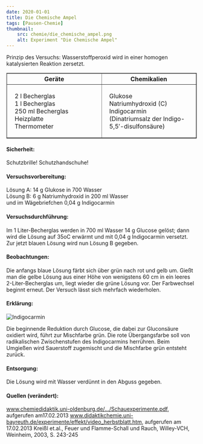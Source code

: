 ```yaml
---
date: 2020-01-01
title: Die Chemische Ampel
tags: [Pausen-Chemie]
thumbnail: 
    src: chemie/die_chemische_ampel.png
    alt: Experiment "Die Chemische Ampel"
---
```


<youtube watch="Odkook05TyU"></youtube>

Prinzip des Versuchs: Wasserstoffperoxid wird in einer homogen
katalysierten Reaktion zersetzt.

<table border="1" style="width:100%">
    <tr>
        <th style="width:50%">Geräte</th>
        <th style="width:50%">Chemikalien</th>
    </tr>
    <tr>
        <td style="padding:20px">
            2 l Becherglas<br />
            1 l Becherglas<br />
            250 ml Becherglas<br />
            Heizplatte<br />
            Thermometer
        </td>
        <td style="padding:20px">
            Glukose<br />
            Natriumhydroxid (C)<br />
            Indigocarmin (Dinatriumsalz der Indigo-5,5&prime;-disulfonsäure)
        </td>
    </tr>
</table>

<h4>Sicherheit:</h4>

Schutzbrille! Schutzhandschuhe!

<h4>Versuchsvorbereitung:</h4>

Lösung A: 14 g Glukose in 700 Wasser<br />
Lösung B: 6 g Natriumhydroxid in 200 ml Wasser<br />
und im Wägebriefchen 0,04 g Indigocarmin

<h4>Versuchsdurchführung:</h4>

Im 1 Liter-Becherglas werden in 700 ml Wasser 14 g Glucose gelöst;
dann wird die Lösung auf 35oC erwärmt und mit 0,04 g Indigocarmin
versetzt. Zur jetzt blauen Lösung wird nun Lösung B gegeben.

<h4>Beobachtungen:</h4>

Die anfangs blaue Lösung färbt sich über grün nach rot und gelb
um. Gießt man die gelbe Lösung aus einer Höhe von wenigstens 60 cm in
ein leeres 2-Liter-Becherglas um, liegt wieder die grüne Lösung
vor. Der Farbwechsel beginnt erneut. Der Versuch lässt sich mehrfach
wiederholen.

<h4>Erklärung:</h4>

<div><img src="images/chemie/die_chemische_ampel_erklärung.gif" alt="Indigocarmin" /></div>

﻿Die beginnende Reduktion durch Glucose, die dabei zur Gluconsäure
oxidiert wird, führt zur Mischfarbe grün. Die rote Übergangsfarbe soll
von radikalischen Zwischenstufen des Indigocarmins herrühren. Beim
Umgießen wird Sauerstoff zugemischt und die Mischfarbe grün entsteht
zurück.

<h4>Entsorgung:</h4>

Die Lösung wird mit Wasser verdünnt in den Abguss gegeben.

<h4>Quellen (verändert):</h4>

www.chemiedidaktik.uni-oldenburg.de/.../Schauexperimente.pdf,
aufgerufen am17.02.2013
www.didaktikchemie.uni-bayreuth.de/experimente/effekt/video_herbstblatt.htm,
aufgerufen am 17.02.2013 Kreißl et.al., Feuer und Flamme-Schall und
Rauch, Willey-VCH, Weinheim, 2003, S. 243-245
